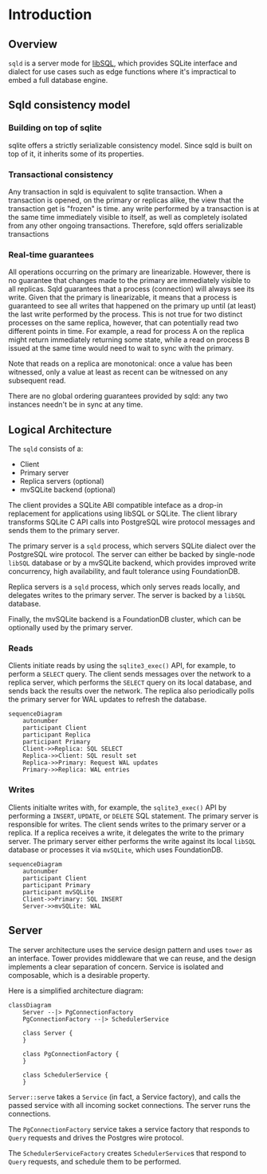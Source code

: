 # Introduction

## Overview

`sqld` is a server mode for [libSQL](https://libsql.org), which provides SQLite interface and dialect for use cases such as edge functions where it's impractical to embed a full database engine.

## Sqld consistency model

### Building on top of sqlite

sqlite offers a strictly serializable consistency model. Since sqld is built on top of it, it inherits some of its properties.

### Transactional consistency

Any transaction in sqld is equivalent to sqlite transaction. When a transaction is opened, on the primary or replicas alike, the view that the transaction get is "frozen" is time. any write performed by a transaction is at the same time immediately visible to itself, as well as completely isolated from any other ongoing transactions. Therefore, sqld offers serializable transactions

### Real-time guarantees

All operations occurring on the primary are linearizable. However, there is no guarantee that changes made to the primary are immediately visible to all replicas. Sqld guarantees that a process (connection) will always see its write. Given that the primary is linearizable, it means that a process is guaranteed to see all writes that happened on the primary up until (at least) the last write performed by the process. This is not true for two distinct processes on the same replica, however, that can potentially read two different points in time. For example, a read for process A on the replica might return immediately returning some state, while a read on process B issued at the same time would need to wait to sync with the primary.

Note that reads on a replica are monotonical: once a value has been witnessed, only a value at least as recent can be witnessed on any subsequent read.

There are no global ordering guarantees provided by sqld: any two instances needn't be in sync at any time.

## Logical Architecture

The `sqld` consists of a:

* Client
* Primary server
* Replica servers (optional)
* mvSQLite backend (optional)

The client provides a SQLite ABI compatible inteface as a drop-in replacement for applications using libSQL or SQLite. The client library transforms SQLite C API calls into PostgreSQL wire protocol messages and sends them to the primary server.

The primary server is a `sqld` process, which servers SQLite dialect over the PostgreSQL wire protocol. The server can either be backed by single-node `libSQL` database or by a mvSQLite backend, which provides improved write concurrency, high availability, and fault tolerance using FoundationDB.

Replica servers is a `sqld` process, which only serves reads locally, and delegates writes to the primary server. The server is backed by a `libSQL` database.

Finally, the mvSQLite backend is a FoundationDB cluster, which can be optionally used by the primary server.

### Reads

Clients initiate reads by using the `sqlite3_exec()` API, for example, to perform a `SELECT` query.
The client sends messages over the network to a replica server, which performs the `SELECT` query on its local database, and sends back the results over the network.
The replica also periodically polls the primary server for WAL updates to refresh the database.

```mermaid
sequenceDiagram
    autonumber
    participant Client
    participant Replica
    participant Primary
    Client->>Replica: SQL SELECT
    Replica->>Client: SQL result set
    Replica->>Primary: Request WAL updates
    Primary->>Replica: WAL entries
```

### Writes

Clients initialte writes with, for example, the `sqlite3_exec()` API by performing a `INSERT`, `UPDATE`, or `DELETE` SQL statement.
The primary server is responsible for writes.
The client sends writes to the primary server or a replica. If a replica receives a write, it delegates the write to the primary server.
The primary server either performs the write against its local `libSQL` database or processes it via `mvSQLite`, which uses FoundationDB.

```mermaid
sequenceDiagram
    autonumber
    participant Client
    participant Primary
    participant mvSQLite
    Client->>Primary: SQL INSERT
    Server->>mvSQLite: WAL
```

## Server

The server architecture uses the service design pattern and uses `tower` as an interface. Tower provides middleware that we can reuse, and the design implements a clear separation of concern. Service is isolated and composable, which is a desirable property.

Here is a simplified architecture diagram:

```mermaid
classDiagram
    Server --|> PgConnectionFactory
    PgConnectionFactory --|> SchedulerService

    class Server {
    }

    class PgConnectionFactory {
    }

    class SchedulerService {
    }
```

`Server::serve` takes a `Service` (in fact, a Service factory), and calls the passed service with all incoming socket connections. The server runs the connections.

The `PgConnectionFactory` service takes a service factory that responds to `Query` requests and drives the Postgres wire protocol.

The `SchedulerServiceFactory` creates `SchedulerService`s that respond to `Query` requests, and schedule them to be performed.
